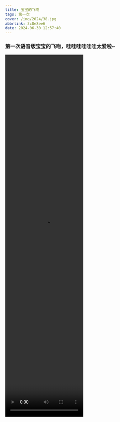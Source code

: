 ```yaml
---
title: 宝宝的飞吻
tags: 第一次
cover: /img/2024/38.jpg
abbrlink: 3c8e8ee6
date: 2024-06-30 12:57:40
---
```

### 第一次语音版宝宝的飞吻，哇哇哇哇哇哇太爱啦~
<video src="/video/4.mp4" controls="controls" width="50%" height="30%"></video>